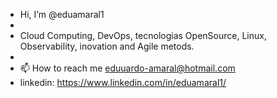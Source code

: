 -  Hi, I’m @eduamaral1
- 
- Cloud Computing, DevOps, tecnologias OpenSource, Linux, Observability, inovation and Agile metods.
-
-  📫 How to reach me eduuardo-amaral@hotmail.com
- linkedin: https://www.linkedin.com/in/eduamaral1/
<!---
eduamaral1/eduamaral1 is a ✨ special ✨ repository because its `README.md` (this file) appears on your GitHub profile.
You can click the Preview link to take a look at your changes.
--->
